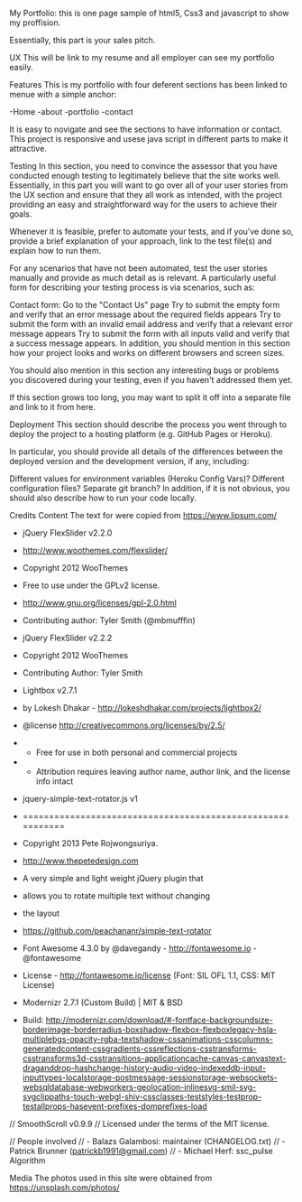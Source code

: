 My Portfolio:
this is one page sample of html5, Css3 and javascript to show my proffision.

Essentially, this part is your sales pitch.

UX
This will be link to my resume and all employer can see my portfolio easily.


Features
This is my portfolio with four deferent sections has been linked to menue with a simple anchor:

-Home
-about
-portfolio
-contact

It is easy to novigate and see the sections to have information or contact. This project is responsive and usese java script in different parts to make it attractive.












Testing
In this section, you need to convince the assessor that you have conducted enough testing to legitimately believe that the site works well. Essentially, in this part you will want to go over all of your user stories from the UX section and ensure that they all work as intended, with the project providing an easy and straightforward way for the users to achieve their goals.

Whenever it is feasible, prefer to automate your tests, and if you've done so, provide a brief explanation of your approach, link to the test file(s) and explain how to run them.

For any scenarios that have not been automated, test the user stories manually and provide as much detail as is relevant. A particularly useful form for describing your testing process is via scenarios, such as:

Contact form:
Go to the "Contact Us" page
Try to submit the empty form and verify that an error message about the required fields appears
Try to submit the form with an invalid email address and verify that a relevant error message appears
Try to submit the form with all inputs valid and verify that a success message appears.
In addition, you should mention in this section how your project looks and works on different browsers and screen sizes.

You should also mention in this section any interesting bugs or problems you discovered during your testing, even if you haven't addressed them yet.

If this section grows too long, you may want to split it off into a separate file and link to it from here.

Deployment
This section should describe the process you went through to deploy the project to a hosting platform (e.g. GitHub Pages or Heroku).

In particular, you should provide all details of the differences between the deployed version and the development version, if any, including:

Different values for environment variables (Heroku Config Vars)?
Different configuration files?
Separate git branch?
In addition, if it is not obvious, you should also describe how to run your code locally.

Credits
Content
 The text for were copied from https://www.lipsum.com/

 * jQuery FlexSlider v2.2.0
 * http://www.woothemes.com/flexslider/
 
 * Copyright 2012 WooThemes
 * Free to use under the GPLv2 license.
 * http://www.gnu.org/licenses/gpl-2.0.html
 
 * Contributing author: Tyler Smith (@mbmufffin)

 * jQuery FlexSlider v2.2.2
 * Copyright 2012 WooThemes
 * Contributing Author: Tyler Smith

 * Lightbox v2.7.1
 * by Lokesh Dhakar - http://lokeshdhakar.com/projects/lightbox2/
 
 * @license http://creativecommons.org/licenses/by/2.5/
 * - Free for use in both personal and commercial projects
 * - Attribution requires leaving author name, author link, and the license info intact

 * jquery-simple-text-rotator.js v1
 * ===========================================================
 * Copyright 2013 Pete Rojwongsuriya.
 * http://www.thepetedesign.com
 
 * A very simple and light weight jQuery plugin that 
 * allows you to rotate multiple text without changing 
 * the layout
 * https://github.com/peachananr/simple-text-rotator

 *  Font Awesome 4.3.0 by @davegandy - http://fontawesome.io - @fontawesome
 *  License - http://fontawesome.io/license (Font: SIL OFL 1.1, CSS: MIT License)

 * Modernizr 2.7.1 (Custom Build) | MIT & BSD
 * Build: http://modernizr.com/download/#-fontface-backgroundsize-borderimage-borderradius-boxshadow-flexbox-flexboxlegacy-hsla-multiplebgs-opacity-rgba-textshadow-cssanimations-csscolumns-generatedcontent-cssgradients-cssreflections-csstransforms-csstransforms3d-csstransitions-applicationcache-canvas-canvastext-draganddrop-hashchange-history-audio-video-indexeddb-input-inputtypes-localstorage-postmessage-sessionstorage-websockets-websqldatabase-webworkers-geolocation-inlinesvg-smil-svg-svgclippaths-touch-webgl-shiv-cssclasses-teststyles-testprop-testallprops-hasevent-prefixes-domprefixes-load

 // SmoothScroll v0.9.9
 // Licensed under the terms of the MIT license.

 // People involved
 // - Balazs Galambosi: maintainer (CHANGELOG.txt)
 // - Patrick Brunner (patrickb1991@gmail.com)
 // - Michael Herf: ssc_pulse Algorithm

Media
 The photos used in this site were obtained from https://unsplash.com/photos/




